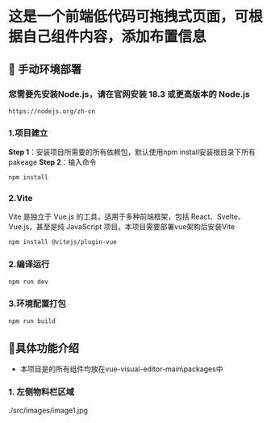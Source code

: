 # **这是一个前端低代码可拖拽式页面，可根据自己组件内容，添加布置信息**
## 🔧 手动环境部署
### **您需要先安装Node.js，请在官网安装 18.3 或更高版本的 Node.js**
```
https://nodejs.org/zh-cn
```
### **1.项目建立**
**Step 1**：安装项目所需要的所有依赖包，默认使用npm install安装根目录下所有pakeage
**Step 2**：输入命令
```sh
npm install
```
### **2.Vite**
Vite 是独立于 Vue.js 的工具，适用于多种前端框架，包括 React、Svelte、Vue.js，甚至是纯 JavaScript 项目。本项目需要部署vue架构后安装Vite
```sh
npm install @vitejs/plugin-vue
```
### **2.编译运行**

```sh
npm run dev
```
### **3.环境配置打包**
```sh
npm run build
```
## 🐳具体功能介绍
- 本项目是的所有组件均放在vue-visual-editor-main\packages中
### 1. 左侧物料栏区域
./src/images/image1.jpg

